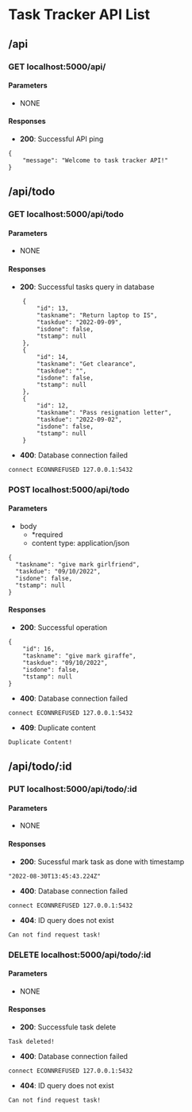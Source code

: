 # Task Tracker API List

## /api

### GET localhost:5000/api/

#### Parameters

- NONE

#### Responses
 - **200**: Successful API ping
```
{
    "message": "Welcome to task tracker API!"
}
```

## /api/todo

### GET localhost:5000/api/todo

#### Parameters

- NONE

#### Responses

 - **200**: Successful tasks query in database
```
    {
        "id": 13,
        "taskname": "Return laptop to IS",
        "taskdue": "2022-09-09",
        "isdone": false,
        "tstamp": null
    },
    {
        "id": 14,
        "taskname": "Get clearance",
        "taskdue": "",
        "isdone": false,
        "tstamp": null
    },
    {
        "id": 12,
        "taskname": "Pass resignation letter",
        "taskdue": "2022-09-02",
        "isdone": false,
        "tstamp": null
    }
```
 - **400**: Database connection failed
```
connect ECONNREFUSED 127.0.0.1:5432
```
### POST localhost:5000/api/todo

#### Parameters

 - body 
   - *required
   - content type: application/json

```
{
  "taskname": "give mark girlfriend",
  "taskdue": "09/10/2022",
  "isdone": false,
  "tstamp": null
}
```
#### Responses

 - **200**: Successful operation
```
{
    "id": 16,
    "taskname": "give mark giraffe",
    "taskdue": "09/10/2022",
    "isdone": false,
    "tstamp": null
}
```
 - **400**: Database connection failed
```
connect ECONNREFUSED 127.0.0.1:5432
```
 - **409**: Duplicate content
```
Duplicate Content!
```

## /api/todo/:id

### PUT localhost:5000/api/todo/:id

#### Parameters

- NONE
  
#### Responses

 - **200**: Sucessful mark task as done with timestamp
```
"2022-08-30T13:45:43.224Z"
```
 - **400**: Database connection failed
```
connect ECONNREFUSED 127.0.0.1:5432
```
 - **404**: ID query does not exist
```
Can not find request task!
```

### DELETE localhost:5000/api/todo/:id

#### Parameters

- NONE
  
#### Responses

 - **200**: Successfule task delete
```
Task deleted!
```
 - **400**: Database connection failed
```
connect ECONNREFUSED 127.0.0.1:5432
```
 - **404**: ID query does not exist
```
Can not find request task!
```